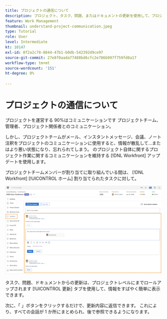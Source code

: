 ```yaml
---
title: プロジェクトの通信について
description: プロジェクト、タスク、問題、またはドキュメントの更新を使用して、プロジェクトの作業について伝える方法を説明します。 その後、 [!DNL  Workfront].
feature: Work Management
thumbnail: understand-project-communication.jpeg
type: Tutorial
role: User
level: Intermediate
kt: 10147
exl-id: 0f2a2c78-8844-47b1-b0db-542392d9ce97
source-git-commit: 27e8f0aada77488bd6cfc2e786b997f759fd0a17
workflow-type: tm+mt
source-wordcount: '151'
ht-degree: 0%

---
```


# プロジェクトの通信について

プロジェクトを運営する 90%はコミュニケーションです プロジェクトチーム、管理者、プロジェクト関係者とのコミュニケーション。

しかし、プロジェクトチームがメール、インスタントメッセージ、会議、ノート注釈をプロジェクトのコミュニケーションに使用すると、情報が散乱して…またはより悪い状態になり、忘れられてしまう。 のプロジェクト自体に関するプロジェクト作業に関するコミュニケーションを維持する [!DNL Workfront] アップデートを使用します。

プロジェクトチームメンバーが割り当てに取り組んでいる間は、 [!DNL Workfront] [!UICONTROL ホーム] 割り当てられたタスクに対して。

![プロジェクトの更新セクション](assets/planner-fund-project-communication.png)

タスク、問題、ドキュメントからの更新は、プロジェクトレベルにまでロールアップされます [!UICONTROL 更新] タブを使用して、情報をすばやく簡単に表示できます。

次に、「 」ボタンをクリックするだけで、更新内容に返信できます。 これにより、すべての会話が 1 か所にまとめられ、後で参照できるようになります。

<!---
learn more urls
Communicate about work in Home
Subscribe to items in Workfront
Update work
--->
